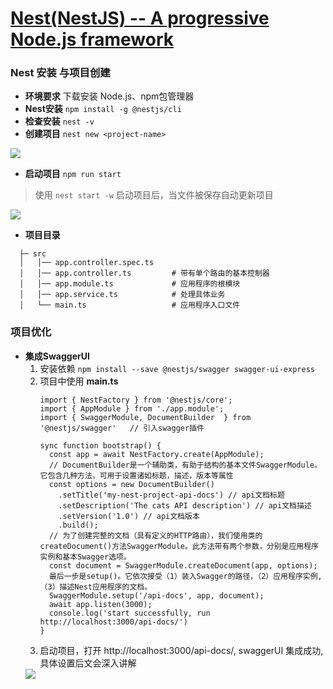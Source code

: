 # [Nest(NestJS) -- A progressive Node.js framework](https://docs.nestjs.com/openapi/introduction)

### Nest 安装 与项目创建
  - **环境要求**    下载安装 Node.js、npm包管理器 
  - **Nest安装**    ``` npm install -g @nestjs/cli ```
  - **检查安装**    ``` nest -v ```
  - **创建项目**    ``` nest new <project-name> ```  

  <img src="https://person-study.oss-cn-beijing.aliyuncs.com/create-nest-work.png">

  - **启动项目**    ``` npm run start ```
  > 使用 ``` nest start -w ``` 启动项目后，当文件被保存自动更新项目  

  <img src="https://person-study.oss-cn-beijing.aliyuncs.com/nest-start-successfully.png">
  
  - **项目目录**
  ```
    ├─ src                                   
    │   │── app.controller.spec.ts    
    │   │── app.controller.ts         # 带有单个路由的基本控制器
    │   │── app.module.ts             # 应用程序的根模块
    │   │── app.service.ts            # 处理具体业务               
    │   └── main.ts                   # 应用程序入口文件
  ```    
### 项目优化
  - **集成SwaggerUI**
    1. 安装依赖 ``` npm install --save @nestjs/swagger swagger-ui-express ```
    2. 项目中使用 **main.ts**
        ``` 
        import { NestFactory } from '@nestjs/core';
        import { AppModule } from './app.module';
        import { SwaggerModule, DocumentBuilder  } from '@nestjs/swagger'   // 引入swagger插件
        
        sync function bootstrap() {
          const app = await NestFactory.create(AppModule);
          // DocumentBuilder是一个辅助类，有助于结构的基本文件SwaggerModule。它包含几种方法，可用于设置诸如标题，描述，版本等属性
          const options = new DocumentBuilder() 
            .setTitle('my-nest-project-api-docs') // api文档标题
            .setDescription('The cats API description') // api文档描述
            .setVersion('1.0') // api文档版本
            .build();
          // 为了创建完整的文档（具有定义的HTTP路由），我们使用类的createDocument()方法SwaggerModule。此方法带有两个参数，分别是应用程序实例和基本Swagger选项。
          const document = SwaggerModule.createDocument(app, options);
          最后一步是setup()。它依次接受（1）装入Swagger的路径，（2）应用程序实例, （3）描述Nest应用程序的文档。
          SwaggerModule.setup('/api-docs', app, document);
          await app.listen(3000);
          console.log('start successfully, run http://localhost:3000/api-docs/')
        }
        ```
      3. 启动项目，打开 http://localhost:3000/api-docs/, swaggerUI 集成成功,具体设置后文会深入讲解
      <img src="https://person-study.oss-cn-beijing.aliyuncs.com/SwaggerUI.png">
      
      